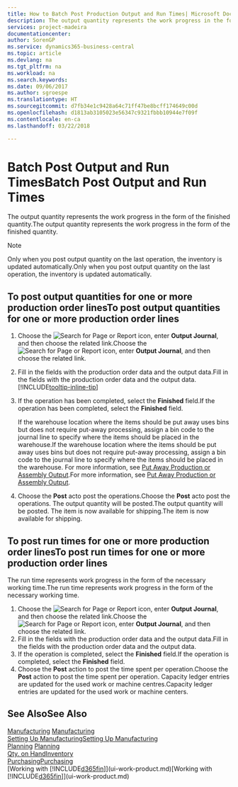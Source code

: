 ```yaml
---
title: How to Batch Post Production Output and Run Times| Microsoft Docs
description: The output quantity represents the work progress in the form of the finished quantity.
services: project-madeira
documentationcenter: 
author: SorenGP
ms.service: dynamics365-business-central
ms.topic: article
ms.devlang: na
ms.tgt_pltfrm: na
ms.workload: na
ms.search.keywords: 
ms.date: 09/06/2017
ms.author: sgroespe
ms.translationtype: HT
ms.sourcegitcommit: d7fb34e1c9428a64c71ff47be8bcff174649c00d
ms.openlocfilehash: d1813ab3105023e56347c9321fbbb10944e7f09f
ms.contentlocale: en-ca
ms.lasthandoff: 03/22/2018

---
```

# <a name="batch-post-output-and-run-times"></a><span data-ttu-id="8f034-103">Batch Post Output and Run Times</span><span class="sxs-lookup"><span data-stu-id="8f034-103">Batch Post Output and Run Times</span></span>
<span data-ttu-id="8f034-104">The output quantity represents the work progress in the form of the finished quantity.</span><span class="sxs-lookup"><span data-stu-id="8f034-104">The output quantity represents the work progress in the form of the finished quantity.</span></span>  

> [!NOTE]
> <span data-ttu-id="8f034-105">Only when you post output quantity on the last operation, the inventory is updated automatically.</span><span class="sxs-lookup"><span data-stu-id="8f034-105">Only when you post output quantity on the last operation, the inventory is updated automatically.</span></span>  

## <a name="to-post-output-quantities-for-one-or-more-production-order-lines"></a><span data-ttu-id="8f034-106">To post output quantities for one or more production order lines</span><span class="sxs-lookup"><span data-stu-id="8f034-106">To post output quantities for one or more production order lines</span></span>
1. <span data-ttu-id="8f034-107">Choose the ![Search for Page or Report](media/ui-search/search_small.png "Search for Page or Report icon") icon, enter **Output Journal**, and then choose the related link.</span><span class="sxs-lookup"><span data-stu-id="8f034-107">Choose the ![Search for Page or Report](media/ui-search/search_small.png "Search for Page or Report icon") icon, enter **Output Journal**, and then choose the related link.</span></span>  
2. <span data-ttu-id="8f034-108">Fill in the fields with the production order data and the output data.</span><span class="sxs-lookup"><span data-stu-id="8f034-108">Fill in the fields with the production order data and the output data.</span></span> [!INCLUDE[tooltip-inline-tip](includes/tooltip-inline-tip_md.md)]
3. <span data-ttu-id="8f034-109">If the operation has been completed, select the **Finished** field.</span><span class="sxs-lookup"><span data-stu-id="8f034-109">If the operation has been completed, select the **Finished** field.</span></span>  

    <span data-ttu-id="8f034-110">If the warehouse location where the items should be put away uses bins but does not require put-away processing,  assign a bin code to the journal line to specify where the items should be placed in the warehouse.</span><span class="sxs-lookup"><span data-stu-id="8f034-110">If the warehouse location where the items should be put away uses bins but does not require put-away processing,  assign a bin code to the journal line to specify where the items should be placed in the warehouse.</span></span> <span data-ttu-id="8f034-111">For more information, see [Put Away Production or Assembly Output](warehouse-how-to-put-away-production-output.md).</span><span class="sxs-lookup"><span data-stu-id="8f034-111">For more information, see [Put Away Production or Assembly Output](warehouse-how-to-put-away-production-output.md).</span></span>  

4. <span data-ttu-id="8f034-112">Choose the **Post** acto post the operations.</span><span class="sxs-lookup"><span data-stu-id="8f034-112">Choose the **Post** acto post the operations.</span></span> <span data-ttu-id="8f034-113">The output quantity will be posted.</span><span class="sxs-lookup"><span data-stu-id="8f034-113">The output quantity will be posted.</span></span> <span data-ttu-id="8f034-114">The item is now available for shipping.</span><span class="sxs-lookup"><span data-stu-id="8f034-114">The item is now available for shipping.</span></span>  

## <a name="to-post-run-times-for-one-or-more-production-order-lines"></a><span data-ttu-id="8f034-115">To post run times for one or more production order lines</span><span class="sxs-lookup"><span data-stu-id="8f034-115">To post run times for one or more production order lines</span></span>
<span data-ttu-id="8f034-116">The run time represents work progress in the form of the necessary working time.</span><span class="sxs-lookup"><span data-stu-id="8f034-116">The run time represents work progress in the form of the necessary working time.</span></span>    

1.  <span data-ttu-id="8f034-117">Choose the ![Search for Page or Report](media/ui-search/search_small.png "Search for Page or Report icon") icon, enter **Output Journal**, and then choose the related link.</span><span class="sxs-lookup"><span data-stu-id="8f034-117">Choose the ![Search for Page or Report](media/ui-search/search_small.png "Search for Page or Report icon") icon, enter **Output Journal**, and then choose the related link.</span></span>  
2. <span data-ttu-id="8f034-118">Fill in the fields with the production order data and the output data.</span><span class="sxs-lookup"><span data-stu-id="8f034-118">Fill in the fields with the production order data and the output data.</span></span>  
3.  <span data-ttu-id="8f034-119">If the operation is completed, select the **Finished** field.</span><span class="sxs-lookup"><span data-stu-id="8f034-119">If the operation is completed, select the **Finished** field.</span></span>  
4. <span data-ttu-id="8f034-120">Choose the **Post** action to post the time spent per operation.</span><span class="sxs-lookup"><span data-stu-id="8f034-120">Choose the **Post** action to post the time spent per operation.</span></span> <span data-ttu-id="8f034-121">Capacity ledger entries are updated for the used work or machine centres.</span><span class="sxs-lookup"><span data-stu-id="8f034-121">Capacity ledger entries are updated for the used work or machine centers.</span></span>

## <a name="see-also"></a><span data-ttu-id="8f034-122">See Also</span><span class="sxs-lookup"><span data-stu-id="8f034-122">See Also</span></span>  
<span data-ttu-id="8f034-123">[Manufacturing](production-manage-manufacturing.md)  </span><span class="sxs-lookup"><span data-stu-id="8f034-123">[Manufacturing](production-manage-manufacturing.md)  </span></span>  
[<span data-ttu-id="8f034-124">Setting Up Manufacturing</span><span class="sxs-lookup"><span data-stu-id="8f034-124">Setting Up Manufacturing</span></span>](production-configure-production-processes.md)  
<span data-ttu-id="8f034-125">[Planning](production-planning.md)    </span><span class="sxs-lookup"><span data-stu-id="8f034-125">[Planning](production-planning.md)    </span></span>  
[<span data-ttu-id="8f034-126">Qty. on Hand</span><span class="sxs-lookup"><span data-stu-id="8f034-126">Inventory</span></span>](inventory-manage-inventory.md)  
[<span data-ttu-id="8f034-127">Purchasing</span><span class="sxs-lookup"><span data-stu-id="8f034-127">Purchasing</span></span>](purchasing-manage-purchasing.md)  
<span data-ttu-id="8f034-128">[Working with [!INCLUDE[d365fin](includes/d365fin_md.md)]](ui-work-product.md)</span><span class="sxs-lookup"><span data-stu-id="8f034-128">[Working with [!INCLUDE[d365fin](includes/d365fin_md.md)]](ui-work-product.md)</span></span>

